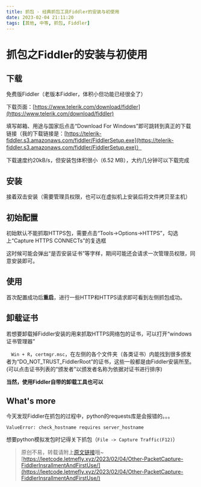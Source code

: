 ```yaml
---
title: 抓包 - 经典抓包工具Fiddler的安装与初使用
date: 2023-02-04 21:11:20
tags: [其他, 中等, 抓包, Fiddler]
---
```


# 抓包之Fiddler的安装与初使用

## 下载

免费版Fiddler（老版本Fiddler，体积小但功能已经很全了）

下载页面：[https://www.telerik.com/download/fiddler](https://www.telerik.com/download/fiddler)

填写邮箱、用途与国家后点击“Download For Windows”即可跳转到真正的下载链接（我的下载链接是：[https://telerik-fiddler.s3.amazonaws.com/fiddler/FiddlerSetup.exe](https://telerik-fiddler.s3.amazonaws.com/fiddler/FiddlerSetup.exe)）

下载速度约20kB/s，但安装包体积很小（6.52 MB），大约几分钟可以下载完成

## 安装

接着双击安装（需要管理员权限，也可以在虚拟机上安装后将文件拷贝至主机）

## 初始配置

初始默认不能抓取HTTPS包，需要点击“Tools->Options->HTTPS”，勾选上“Capture HTTPS CONNECTs”的复选框

这时候可能会弹出“是否安装证书”等字样，期间可能还会请求一次管理员权限，同意安装即可。

## 使用

首次配置成功后**重启**，进行一些HTTP和HTTPS请求即可看到左侧抓包成功。

## 卸载证书

若想要卸载掉Fiddler安装的用来抓取HTTPS网络包的证书，可以打开“windows证书管理器”

ㅤ```Win + R```，```certmgr.msc```，在左侧的各个文件夹（各类证书）内能找到很多颁发者为“DO_NOT_TRUST_FiddlerRoot”的证书，这些一般都是由Fiddler安装所至。(可以点击证书列表的“颁发者”以颁发者名称为依据对证书进行排序)

**当然，使用Fiddler自带的卸载工具也可以**

## What's more

今天发现Fiddler在抓包的过程中，python的requests库是会报错的。。。

```
ValueError: check_hostname requires server_hostname
```

想要python模拟发包时记得关下抓包（```File -> Capture Traffic(F12)```）

> 原创不易，转载请附上[原文链接](https://leetcode.letmefly.xyz/2023/02/04/Other-PacketCapture-FiddlerInsrallmentAndFirstUse/)哦~
> [https://leetcode.letmefly.xyz/2023/02/04/Other-PacketCapture-FiddlerInsrallmentAndFirstUse/](https://leetcode.letmefly.xyz/2023/02/04/Other-PacketCapture-FiddlerInsrallmentAndFirstUse/)
